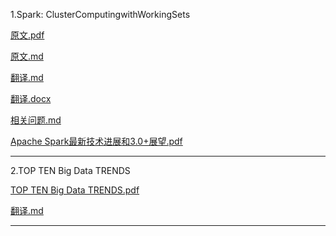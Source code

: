 1.Spark: ClusterComputingwithWorkingSets

[原文.pdf](./spark/1/spark.pdf)

[原文.md](./spark/1/原文.md)

[翻译.md](./spark/1/翻译.md)

[翻译.docx](./spark/1/翻译.docx)

[相关问题.md](./spark/1/问题.md)

[Apache Spark最新技术进展和3.0+展望.pdf](./spark/其他资料/Apache%20Spark最新技术进展和3.0+展望.pdf)

---
2.TOP TEN Big Data TRENDS

[TOP TEN Big Data TRENDS.pdf](./Big-Data-TRENDS/TOP%20TEN%20Big%20Data%20TRENDS.pdf)

[翻译.md](./Big-Data-TRENDS/TOP%20TEN%20Big%20Data%20TRENDS翻译.md)

---